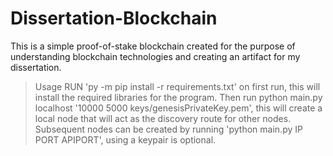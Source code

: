 # Dissertation-Blockchain

This is a simple proof-of-stake blockchain created for the purpose of understanding blockchain technologies and creating an artifact for my dissertation.

>Usage
RUN 'py -m pip install -r requirements.txt' on first run, this will install the required libraries for the program.
Then run python main.py localhost '10000 5000 keys/genesisPrivateKey.pem', this will create a local node that will act as the discovery route for other nodes.
Subsequent nodes can be created by running 'python main.py IP PORT APIPORT', using a keypair is optional.
